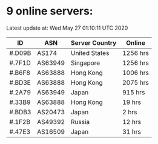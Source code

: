 # 9 online servers:

Latest update at: Wed May 27 01:10:11 UTC 2020

| ID | ASN | Server Country | Online |
| -- | --- | -------------- | ------ |
| #.D09B | AS174 | United States | 1256 hrs |
| #.7F1D | AS63949 | Singapore | 1256 hrs |
| #.B6F8 | AS63888 | Hong Kong | 1006 hrs |
| #.BD3E | AS63888 | Hong Kong | 2075 hrs |
| #.2A79 | AS63949 | Japan | 915 hrs |
| #.33B9 | AS63888 | Hong Kong | 19 hrs |
| #.BDB3 | AS20473 | Japan | 2 hrs |
| #.1F2B | AS49392 | Russia | 12 hrs |
| #.47E3 | AS16509 | Japan | 31 hrs |

